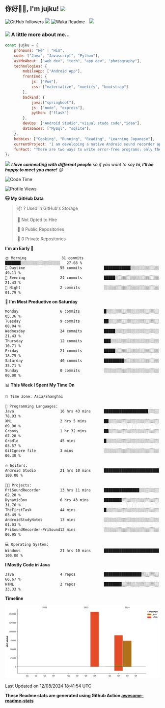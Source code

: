 <h2>你好🙏🏻, I'm jujku! <img src="https://media.giphy.com/media/12oufCB0MyZ1Go/giphy.gif" width="50"></h2>
<img align='right' src="https://media.giphy.com/media/M9gbBd9nbDrOTu1Mqx/giphy.gif" width="230">

![GitHub followers](https://img.shields.io/github/followers/jujku?label=Follow&style=social)
![](https://visitor-badge.glitch.me/badge?page_id=anmol098.anmol098)
![Waka Readme](https://github.com/anmol098/anmol098/workflows/Waka%20Readme/badge.svg)

### <img src="https://media.giphy.com/media/VgCDAzcKvsR6OM0uWg/giphy.gif" width="50"> A little more about me...  

```javascript
const jujku = {
    pronouns: "He" | "Him",
    code: ["Java", "Javascript", "Python"],
    askMeAbout: ["web dev", "tech", "app dev", "photography"],
    technologies: {
        mobileApp: ["Android App"],
        frontEnd: {
            js: ["Vue"],
            css: ["materialize", "vuetify", "bootstrap"]
        },
        backEnd: {
            java:["springboot"],
            js: ["node", "express"],
            python: ["flask"]
        },
        devOps: ["Android Studio","visual studo code","idea"],
        databases: ["MySql", "sqlite"],
    },
    hobbies: ["Cooking", "Running", "Reading", "Learning Japanese"],
    currentProject: "I am developing a native Android sound recorder application.",
    funFact: "There are two ways to write error-free programs; only the third one works"
};
```

<img src="https://media.giphy.com/media/LnQjpWaON8nhr21vNW/giphy.gif" width="60"> <em><b>I love connecting with different people</b> so if you want to say <b>hi, I'll be happy to meet you more!</b> 😊</em>


<!--START_SECTION:waka-->
![Code Time](http://img.shields.io/badge/Code%20Time-71%20hrs%2018%20mins-blue)

![Profile Views](http://img.shields.io/badge/Profile%20Views-114-blue)

**🐱 My GitHub Data** 

> 📦 ? Used in GitHub's Storage 
 > 
> 🚫 Not Opted to Hire
 > 
> 📜 8 Public Repositories 
 > 
> 🔑 0 Private Repositories 
 > 
**I'm an Early 🐤** 

```text
🌞 Morning                31 commits          ███████░░░░░░░░░░░░░░░░░░   27.68 % 
🌆 Daytime                55 commits          ████████████░░░░░░░░░░░░░   49.11 % 
🌃 Evening                24 commits          █████░░░░░░░░░░░░░░░░░░░░   21.43 % 
🌙 Night                  2 commits           ░░░░░░░░░░░░░░░░░░░░░░░░░   01.79 % 
```
📅 **I'm Most Productive on Saturday** 

```text
Monday                   6 commits           █░░░░░░░░░░░░░░░░░░░░░░░░   05.36 % 
Tuesday                  9 commits           ██░░░░░░░░░░░░░░░░░░░░░░░   08.04 % 
Wednesday                24 commits          █████░░░░░░░░░░░░░░░░░░░░   21.43 % 
Thursday                 12 commits          ███░░░░░░░░░░░░░░░░░░░░░░   10.71 % 
Friday                   21 commits          █████░░░░░░░░░░░░░░░░░░░░   18.75 % 
Saturday                 40 commits          █████████░░░░░░░░░░░░░░░░   35.71 % 
Sunday                   0 commits           ░░░░░░░░░░░░░░░░░░░░░░░░░   00.00 % 
```


📊 **This Week I Spent My Time On** 

```text
🕑︎ Time Zone: Asia/Shanghai

💬 Programming Languages: 
Java                     16 hrs 43 mins      ████████████████████░░░░░   78.93 % 
XML                      2 hrs 5 mins        ██░░░░░░░░░░░░░░░░░░░░░░░   09.90 % 
Groovy                   1 hr 32 mins        ██░░░░░░░░░░░░░░░░░░░░░░░   07.28 % 
Gradle                   45 mins             █░░░░░░░░░░░░░░░░░░░░░░░░   03.57 % 
GitIgnore file           3 mins              ░░░░░░░░░░░░░░░░░░░░░░░░░   00.30 % 

🔥 Editors: 
Android Studio           21 hrs 10 mins      █████████████████████████   100.00 % 

🐱‍💻 Projects: 
PriSoundRecorder         13 hrs 11 mins      ████████████████░░░░░░░░░   62.28 % 
DynamicBox               6 hrs 43 mins       ████████░░░░░░░░░░░░░░░░░   31.76 % 
TheFirstTask             44 mins             █░░░░░░░░░░░░░░░░░░░░░░░░   03.49 % 
AndroidStudyNotes        13 mins             ░░░░░░░░░░░░░░░░░░░░░░░░░   01.03 % 
PriSoundRecorder-PriSound12 mins             ░░░░░░░░░░░░░░░░░░░░░░░░░   00.95 % 

💻 Operating System: 
Windows                  21 hrs 10 mins      █████████████████████████   100.00 % 
```

**I Mostly Code in Java** 

```text
Java                     4 repos             █████████████████░░░░░░░░   66.67 % 
HTML                     2 repos             ████████░░░░░░░░░░░░░░░░░   33.33 % 
```



**Timeline**

![Lines of Code chart](https://raw.githubusercontent.com/jujku/jujku/main/assets/bar_graph.png)


 Last Updated on 12/08/2024 18:41:54 UTC
<!--END_SECTION:waka-->

**These Readme stats are generated using Github Action [awesome-readme-stats](https://github.com/anmol098/waka-readme-stats)**
